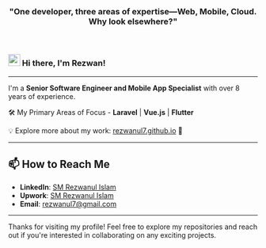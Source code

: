 <br>
<h3 align="center">"One developer, three areas of expertise—Web, Mobile, Cloud. Why look elsewhere?"</h3>
<br>

### <img src="https://raw.githubusercontent.com/MartinHeinz/MartinHeinz/master/wave.gif" width="24px" height="24px" /> Hi there, I'm Rezwan!

---

<p align="left">
I'm a <strong>Senior Software Engineer and Mobile App Specialist</strong> with over 8 years of experience.
</p>

🛠️ My Primary Areas of Focus - **Laravel** | **Vue.js** | **Flutter**

💡 Explore more about my work: [rezwanul7.github.io](https://rezwanul7.github.io/) 🚀

---

## 📫 How to Reach Me

- **LinkedIn**: [SM Rezwanul Islam](https://www.linkedin.com/in/rezwanul7/)
- **Upwork**: [SM Rezwanul Islam](https://www.upwork.com/freelancers/rezwanulislam/)
- **Email**: rezwanul7@gmail.com

---

Thanks for visiting my profile! Feel free to explore my repositories and reach out if you're interested in collaborating
on any exciting projects.

<!--
**rezwanul7/rezwanul7** is a ✨ _special_ ✨ repository because its `README.md` (this file) appears on your GitHub profile.

Here are some ideas to get you started:

- 🔭 I’m currently working on ...
- 🌱 I’m currently learning ...
- 👯 I’m looking to collaborate on ...
- 🤔 I’m looking for help with ...
- 💬 Ask me about ...
- 📫 How to reach me: ...
- 😄 Pronouns: ...
- ⚡ Fun fact: ...
-->
